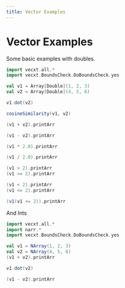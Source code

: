 ```yaml
---
title: Vector Examples
---
```

# Vector Examples

Some basic examples with doubles.

```scala mdoc
import vecxt.all.*
import vecxt.BoundsCheck.DoBoundsCheck.yes

val v1 = Array[Double](1, 2, 3)
val v2 = Array[Double](4, 5, 6)

v1.dot(v2)

cosineSimilarity(v1, v2)

(v1 + v2).printArr

(v1 - v2).printArr

(v1 * 2.0).printArr

(v1 / 2.0).printArr

(v1 > 2).printArr
(v1 >= 2).printArr

(v1 < 2).printArr
(v1 <= 2).printArr

(v1(v1 <= 2)).printArr

```
And Ints

```scala mdoc
import vecxt.all.*
import narr.*
import vecxt.BoundsCheck.DoBoundsCheck.yes

val v1 = NArray(1, 2, 3)
val v2 = NArray(4, 5, 6)
(v1 + v2).printArr

v1.dot(v2)

(v1 - v2).printArr

```